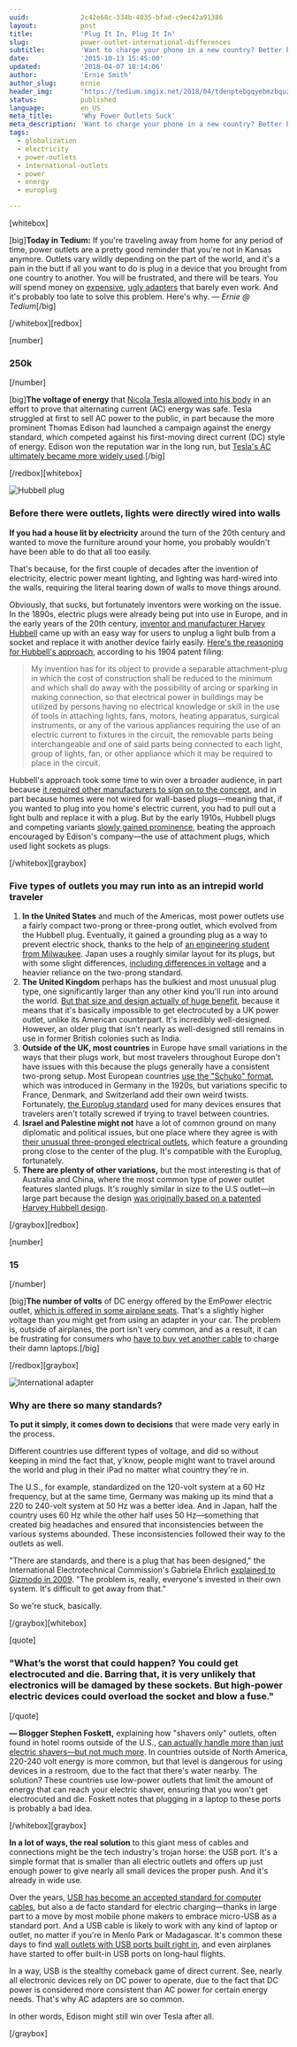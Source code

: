 ```yaml
---
uuid:             2c42e68c-334b-4035-bfad-c9ec42a91386
layout:           post
title:            'Plug It In, Plug It In'
slug:             power-outlet-international-differences
subtitle:         'Want to charge your phone in a new country? Better bring an adapter with you. Why are power outlets so frustrating? Blame bad decisions made decades ago.'
date:             '2015-10-13 15:45:00'
updated:          '2018-04-07 18:14:06'
author:           'Ernie Smith'
author_slug:      ernie
header_img:       'https://tedium.imgix.net/2018/04/tdenptebgqyebmzbquzj--1-.gif'
status:           published
language:         en_US
meta_title:       'Why Power Outlets Suck'
meta_description: 'Want to charge your phone in a new country? Better bring an adapter with you. Why are power outlets so frustrating? Blame bad decisions made decades ago.'
tags:
  - globalization
  - electricity
  - power-outlets
  - international-outlets
  - power
  - energy
  - europlug

---
```


[whitebox]

[big]**Today in Tedium:** If you're traveling away from home for any period of time, power outlets are a pretty good reminder that you're not in Kansas anymore. Outlets vary wildly depending on the part of the world, and it's a pain in the butt if all you want to do is plug in a device that you brought from one country to another. You will be frustrated, and there will be tears. You will spend money on [expensive](http://amzn.to/1Mq2gpm), [ugly adapters](http://amzn.to/1jxMe5y) that barely even work. And it's probably too late to solve this problem. Here's why. *— Ernie @ Tedium*[/big]

[/whitebox][redbox]

[number]
### 250k
[/number]

[big]**The voltage of energy** that [Nicola Tesla allowed into his body](http://www.smithsonianmag.com/smithsonian-institution/tesla-at-the-smithsonian-the-story-behind-his-genius-3329176/?no-ist) in an effort to prove that alternating current (AC) energy was safe. Tesla struggled at first to sell AC power to the public, in part because the more prominent Thomas Edison had launched a campaign against the energy standard, which competed against his first-moving direct current (DC) style of energy. Edison won the reputation war in the long run, but [Tesla's AC ultimately became more widely used](http://energy.gov/articles/war-currents-ac-vs-dc-power).[/big]

[/redbox][whitebox]

![Hubbell plug](https://tedium.imgix.net/2018/04/x33dmke7mpbmcedsyh7e.jpg)

### Before there were outlets, lights were directly wired into walls

**If you had a house lit by electricity** around the turn of the 20th century and wanted to move the furniture around your home, you probably wouldn't have been able to do that all too easily.

That's because, for the first couple of decades after the invention of electricity, electric power meant lighting, and lighting was hard-wired into the walls, requiring the literal tearing down of walls to move things around. 

Obviously, that sucks, but fortunately inventors were working on the issue. In the 1890s, electric plugs were already being put into use in Europe, and in the early years of the 20th century, [inventor and manufacturer Harvey Hubbell](http://www.hubbell.com/Investor/History.aspx) came up with an easy way for users to unplug a light bulb from a socket and replace it with another device fairly easily. [Here's the reasoning for Hubbell's approach](http://www.google.com/patents/US774250), according to his 1904 patent filing:

> My invention has for its object to provide a separable attachment-plug in which the cost of construction shall be reduced to the minimum and which shall do away with the possibility of arcing or sparking in making connection, so that electrical power in buildings may be utilized by persons having no electrical knowledge or skill in the use of tools in attaching lights, fans, motors, heating apparatus, surgical instruments, or any of the various appliances requiring the use of an electric current to fixtures in the circuit, the removable parts being interchangeable and one of said parts being connected to each light, group of lights, fan, or other appliance which it may be required to place in the circuit.

Hubbell's approach took some time to win over a broader audience, in part because [it required other manufacturers to sign on to the concept](http://www.google.com/patents/US774250), and in part because homes were not wired for wall-based plugs—meaning that, if you wanted to plug into you home's electric current, you had to pull out a light bulb and replace it with a plug. But by the early 1910s, Hubbell plugs and competing variants [slowly gained prominence](http://www.mosaicshades.com/antique2005/sockets/), beating the approach encouraged by Edison's company—the use of attachment plugs, which used light sockets as plugs.

[/whitebox][graybox]

### Five types of outlets you may run into as an intrepid world traveler

1. **In the United States** and much of the Americas, most power outlets use a fairly compact two-prong or three-prong outlet, which evolved from the Hubbell plug. Eventually, it gained a grounding plug as a way to prevent electric shock, thanks to the help of [an engineering student from Milwaukee](https://www.google.com/patents/US1672067). Japan uses a roughly similar layout for its plugs, but with some slight differences, [including differences in voltage](http://www.jnto.go.jp/eng/arrange/essential/electricity.html) and a heavier reliance on the two-prong standard.
2. **The United Kingdom** perhaps has the bulkiest and most unusual plug type, one significantly larger than any other kind you'll run into around the world. [But that size and design actually of huge benefit](http://www.fastcodesign.com/3032807/why-england-has-the-best-wall-sockets-on-earth), because it means that it's basically impossible to get electrocuted by a UK power outlet, unlike its American counterpart. It's incredibly well-designed. However, an older plug that isn't nearly as well-designed still remains in use in former British colonies such as India.
3. **Outside of the UK, most countries** in Europe have small variations in the ways that their plugs work, but most travelers throughout Europe don't have issues with this because the plugs generally have a consistent two-prong setup. Most European countries [use the "Schuko" format](http://fam-oud.nl/~plugsocket/Schuko1.html), which was introduced in Germany in the 1920s, but variations specific to France, Denmark, and Switzerland add their own weird twists. Fortunately, [the Europlug standard](http://www.iec.ch/worldplugs/typeC.htm) used for many devices ensures that travelers aren't totally screwed if trying to travel between countries.
4. **Israel and Palestine might not** have a lot of common ground on many diplomatic and political issues, but one place where they agree is with [their unusual three-pronged electrical outlets](http://www.worldstandards.eu/electricity/plugs-and-sockets/h/), which feature a grounding prong close to the center of the plug. It's compatible with the Europlug, fortunately.
5. **There are plenty of other variations,** but the most interesting is that of Australia and China, where the most common type of power outlet features slanted plugs. It's roughly similar in size to the U.S outlet—in large part because the design [was originally based on a patented Harvey Hubbell design](http://members.iinet.net.au/~cool386/plug/plug.html).

[/graybox][redbox]

[number]
### 15
[/number]

[big]**The number of volts** of DC energy offered by the EmPower electric outlet, [which is offered in some airplane seats](http://www.amperordirect.com/pc/r-power-resource/z-reference-airplane_empower_adapter.html). That's a slightly higher voltage than you might get from using an adapter in your car. The problem is, outside of airplanes, the port isn't very common, and as a result, it can be frustrating for consumers who [have to buy yet another cable](http://amzn.to/1VRMmJi) to charge their damn laptops.[/big]

[/redbox][graybox]

![International adapter](https://tedium.imgix.net/2018/04/h9papqhju0blhwynycye.jpg)

### Why are there so many standards?

**To put it simply, it comes down to decisions** that were made very early in the process.

Different countries use different types of voltage, and did so without keeping in mind the fact that, y'know, people might want to travel around the world and plug in their iPad no matter what country they're in. 

The U.S., for example, standardized on the 120-volt system at a 60 Hz frequency, but at the same time, Germany was making up its mind that a 220 to 240-volt system at 50 Hz was a better idea. And in Japan, half the country uses 60 Hz while the other half uses 50 Hz—something that created big headaches and ensured that inconsistencies between the various systems abounded. These inconsistencies followed their way to the outlets as well.

"There are standards, and there is a plug that has been designed," the International Electrotechnical Commission's Gabriela Ehrlich [explained to Gizmodo in 2009](http://gizmodo.com/5391271/giz-explains-why-every-country-has-a-different-fing-plug). "The problem is, really, everyone's invested in their own system. It's difficult to get away from that."

So we're stuck, basically.

[/graybox][whitebox]

[quote]
### "What’s the worst that could happen? You could get electrocuted and die. Barring that, it is very unlikely that electronics will be damaged by these sockets. But high-power electric devices could overload the socket and blow a fuse."
[/quote]

**— Blogger Stephen Foskett,** explaining how "shavers only" outlets, often found in hotel rooms outside of the U.S., [can actually handle more than just electric shavers—but not much more](http://blog.fosketts.net/2013/02/03/shavers-electrical-outlet/). In countries outside of North America, 220-240 volt energy is more common, but that level is dangerous for using devices in a restroom, due to the fact that there's water nearby. The solution? These countries use low-power outlets that limit the amount of energy that can reach your electric shaver, ensuring that you won't get electrocuted and die. Foskett notes that plugging in a laptop to these ports is probably a bad idea.

[/whitebox][graybox]

**In a lot of ways, the real solution** to this giant mess of cables and connections might be the tech industry's trojan horse: the USB port. It's a simple format that is smaller than all electric outlets and offers up just enough power to give nearly all small devices the proper push. And it's already in wide use.

Over the years, [USB has become an accepted standard for computer cables](http://associationsnow.com/2014/08/future-usb-story-behind-little-port/), but also a de facto standard for electric charging—thanks in large part to a move by most mobile phone makers to embrace micro-USB as a standard port. And a USB cable is likely to work with any kind of laptop or outlet, no matter if you're in Menlo Park or Madagascar. It's common these days to find [wall outlets with USB ports built right in](http://amzn.to/1PfeWFE), and even airplanes have started to offer built-in USB ports on long-haul flights.

In a way, USB is the stealthy comeback game of direct current. See, nearly all electronic devices rely on DC power to operate, due to the fact that DC power is considered more consistent than AC power for certain energy needs. That's why AC adapters are so common.

In other words, Edison might still win over Tesla after all.

[/graybox]
